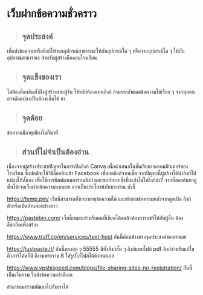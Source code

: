 # เว็บฝากข้อความชั่วคราว

> ## จุดประสงค์

เพื่อส่งข้อความหรือลิงก์ให้จากอุปกรณ์สาธารณะให้กับอุปกรณ์ใด ๆ หรือจากอุปกรณ์ใด ๆ ให้กับอุปกรณ์สาธารณะ สำหรับผู้สร้างคือคอมโรงเรียน

> ## จุดแข็งของเรา

ไม่ต้องล็อกอินทั้งฝั่งผู้สร้างและผู้รับ
ใช้รหัสห้องแทนลิงก์
สามารถอัพเดตข้อความได้เรื่อย ๆ จากทุกคน
อาจดัดแปลงเป็นห้องแช็ตได้ ฮา

> ## จุดด้อย

ข้อความมีอายุเพียงไม่กี่นาที

> ## ส่วนที่ไม่จำเป็นต้องอ่าน

เนื่องจากผู้สร้างประสบปัญหาในการเปิดลิงก์ Canva เพื่อนำเสนอในชั้นเรียนบนคอมพิวเตอร์ของโรงเรียน ซึ่งปกติจะใช้วิธีล็อกอินเข้า Facebook เพื่อกดลิงก์จากแช็ต 
จากปัญหานี้ผู้สร้างได้นำลิงก์ไปแปลงให้สั้นลง เพื่อใช้การพิมพ์แทนการกดลิงก์ และพบว่าหากสิ่งที่จะส่งไม่ใช่ลิงก์ล่ะ? จากที่ลองค้นหาดูนั้นได้เจอเว็บฝากข้อความมากมาย อาจเป็นประโยชน์กับบางท่าน ดังนี้

https://temp.pm/ เว็บนีสามารถตั้งเวลาอายุข้อความได้ และทำลายข้อความหลังจากถูกเปิด ลิงก์สำหรับเปิดอ่านค่อนข้างยาว

https://pastebin.com/ เว็บนี้เหมาะสำหรับคนที่เขียนโค้ดแล้วต้องการแชร์ให้กับผู้อื่น ต้องล็อกอินเพื่อสร้าง

https://www.traff.co/en/services/text-host อันนี้ค่อนข้างตรงจุดประสงค์ของเราเลย

https://justpaste.it/ อันนี้ตรงสุด ๆ 55555 มีทั้งลิงก์สั้น ๆ ลิงก์แบบไฟล์ pdf ลิงก์สำหรับแก้ไข คิวอาร์โค้ดก็มี ดีงามพระราม 8 ใส่รูปใส่ไฟล์ได้ด้วยนะเออ

https://www.vpshispeed.com/blogs/file-sharing-sites-no-registration/ อันนี้เป็นเว็บรวมเว็บส่งข้อความเข้าอีเมล

สามารถมาร่วมพัฒนาไปกับเราได้
